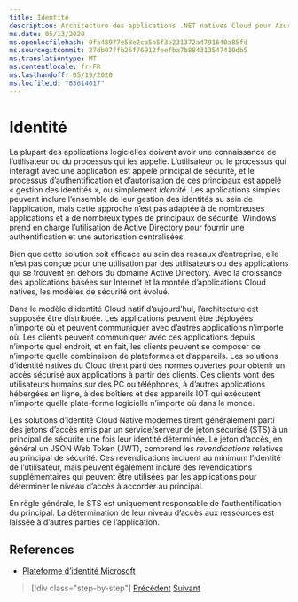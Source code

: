 ```yaml
---
title: Identité
description: Architecture des applications .NET natives Cloud pour Azure | Personnelles
ms.date: 05/13/2020
ms.openlocfilehash: 9fa48977e58e2ca5a5f3e231372a4791640a85fd
ms.sourcegitcommit: 27db07ffb26f76912feefba7b884313547410db5
ms.translationtype: MT
ms.contentlocale: fr-FR
ms.lasthandoff: 05/19/2020
ms.locfileid: "83614017"
---
```

# <a name="identity"></a>Identité

La plupart des applications logicielles doivent avoir une connaissance de l’utilisateur ou du processus qui les appelle. L’utilisateur ou le processus qui interagit avec une application est appelé principal de sécurité, et le processus d’authentification et d’autorisation de ces principaux est appelé « gestion des identités », ou simplement *identité*. Les applications simples peuvent inclure l’ensemble de leur gestion des identités au sein de l’application, mais cette approche n’est pas adaptée à de nombreuses applications et à de nombreux types de principaux de sécurité. Windows prend en charge l’utilisation de Active Directory pour fournir une authentification et une autorisation centralisées.

<!-- (insert figure showing Windows AD auth model) -->

Bien que cette solution soit efficace au sein des réseaux d’entreprise, elle n’est pas conçue pour une utilisation par des utilisateurs ou des applications qui se trouvent en dehors du domaine Active Directory. Avec la croissance des applications basées sur Internet et la montée d’applications Cloud natives, les modèles de sécurité ont évolué.

Dans le modèle d’identité Cloud natif d’aujourd’hui, l’architecture est supposée être distribuée. Les applications peuvent être déployées n’importe où et peuvent communiquer avec d’autres applications n’importe où. Les clients peuvent communiquer avec ces applications depuis n’importe quel endroit, et en fait, les clients peuvent se composer de n’importe quelle combinaison de plateformes et d’appareils. Les solutions d’identité natives du Cloud tirent parti des normes ouvertes pour obtenir un accès sécurisé aux applications à partir des clients. Ces clients vont des utilisateurs humains sur des PC ou téléphones, à d’autres applications hébergées en ligne, à des boîtiers et des appareils IOT qui exécutent n’importe quelle plate-forme logicielle n’importe où dans le monde.

Les solutions d’identité Cloud Native modernes tirent généralement parti des jetons d’accès émis par un service/serveur de jeton sécurisé (STS) à un principal de sécurité une fois leur identité déterminée. Le jeton d’accès, en général un JSON Web Token (JWT), comprend les *revendications* relatives au principal de sécurité. Ces revendications incluent au minimum l’identité de l’utilisateur, mais peuvent également inclure des revendications supplémentaires qui peuvent être utilisées par les applications pour déterminer le niveau d’accès à accorder au principal.

<!-- (insert figure showing basic handshake involving a principal, an STS, and an app) -->

En règle générale, le STS est uniquement responsable de l’authentification du principal. La détermination de leur niveau d’accès aux ressources est laissée à d’autres parties de l’application.

## <a name="references"></a>References

- [Plateforme d’identité Microsoft](https://docs.microsoft.com/azure/active-directory/develop/)

>[!div class="step-by-step"]
>[Précédent](azure-monitor.md) 
> [Suivant](authentication-authorization.md)
